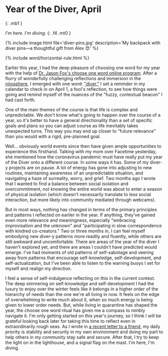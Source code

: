 # Year of the Diver, April
{: .mb1 }

_I'm here. I'm diving._
{: .f4 .mt0 }

{% include image.html file='diver-pins.jpg' description='My backpack with diver pins—a thoughtful gift from Alex :heart_eyes:' %}

{% include word/horizontal-rule.html %}

Earlier this year, I had the deep pleasure of choosing one word for my year with the help of [Dr. Jason Fox's choose one word online program](https://www.cleverness.com/word). After a flurry of wonderfully challenging reflections and immersion in the [nöosphere](https://en.wikipedia.org/wiki/Noosphere), I emerged with one word: ["diver."](/word) I set a reminder in my calendar to check in on April 1, a fool's reflection, to see how things were going and remind myself of the nuances of the "fuzzy, contextual beacon" I had cast forth.

One of the main themes of the course is that life is complex and unpredictable. We don't know what's going to happen over the course of a year, so it's better to have a general directionality than a set of specific goals and plans so you can adjust course as life inevitably takes unexpected turns. This way you may end up closer to "future relevance" than you would with a rigid, pre-planned goal.

Well... obviously world events since then have given ample opportunities to experience this firsthand. Talking with my mom over Facetime yesterday, she mentioned how the coronavirus pandemic must have really put my year of the Diver onto a different course. In some ways it has. Some of my diver-y projects are on pause. A lot of energy has gone into adjusting to new routines, maintaining awareness of an unpredictable situation, and navigating a haze of surreality, worry, and grief. Two months ago I wrote that I wanted to find a balance between social isolation and overcommitment, not knowing the entire world was about to enter a season of physical isolation (which doesn't necessarily translate to less social interaction, but more likely into community mediated through webcams).

But in most ways, nothing has changed in terms of the primary principles and patterns I reflected on earlier in the year. If anything, they've gained even more relevance and meaningness, especially "embracing improvisation and the unknown" and "participating in slow correspondence with kindred co-creators." Two or three months in, I can feel myself embodying new diver-y patterns more readily and fluently, while others are still awkward and uncomfortable. There are areas of the year of the diver I haven't explored yet, and there are areas I couldn't have predicted would emerge. I've had moments of old patterns of self-sabotage and veering away from patterns that encourage self-knowledge, self-development, and self-actualization, but I've been able to listen to the warning buoys I set for myself and realign my direction.

I feel a sense of self-indulgence reflecting on this in the current context. The deep simmering on self-knowledge and self-development I had the luxury to enjoy over the winter feels like it belongs in a higher order of the hierarchy of needs than the one we're all living in now. It feels on the edge of overwhelming to write much about it, when so much energy is being given to lower order needs. But, while living in quarantine has shaped the year, the choose one word ritual has given me a compass to nimbly navigate it. I'm only getting started on this year's journey, so I think I will be grateful looking back later for taking this time to reflect even in extraordinarily rough seas. As I wrote in [a recent letter to a friend](https://letter.wiki/conversation/415#letter_1783), my daily priority is stability and security in my own environment and doing my part to help others in my community stay safe and secure. After that, I try to keep the light on in the lighthouse, and a signal flag on the mast. I'm here, I'm diving.
